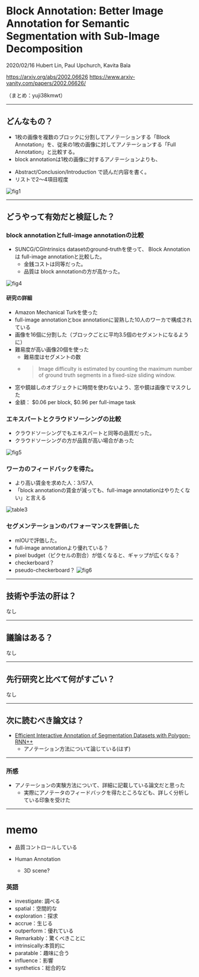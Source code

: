 Block Annotation: Better Image Annotation for Semantic Segmentation with Sub-Image Decomposition
===

2020/02/16 Hubert Lin, Paul Upchurch, Kavita Bala

https://arxiv.org/abs/2002.06626
https://www.arxiv-vanity.com/papers/2002.06626/

（まとめ：yuji38kmwt）

---

## どんなもの？
* 1枚の画像を複数のブロックに分割してアノテーションする「Block Annotation」を、従来の1枚の画像に対してアノテーションする「Full Annotation」と比較する。
* block annotationは1枚の画像に対するアノテーションよりも、
+ Abstract/Conclusion/Introduction で読んだ内容を書く。
+ リストで2～4項目程度

![fig1](yuji38kwmt/fig1.png)

---

## どうやって有効だと検証した？

### block annotationとfull-image annotationの比較
* SUNCG/CGIntrinsics datasetのground-truthを使って、 Block Annotationは full-image annotationと比較した。
    * 金銭コストは同等だった。
    * 品質は block annotationの方が高かった。

![fig4](yuji38kwmt/fig4.png)


#### 研究の詳細
* Amazon Mechanical Turkを使った
* full-image annotationとbox annotationに習熟した10人のワーカで構成されている
* 画像を16個に分割した（ブロックごとに平均3.5個のセグメントになるように）
* 難易度が高い画像20個を使った
    * 難易度はセグメントの数
    * >Image difficulty is estimated by counting the maximum number of ground truth segments in a fixed-size sliding window.
* 窓や鏡越しのオブジェクトに時間を使わないよう、窓や鏡は画像でマスクした
* 金額： $0.06 per block, $0.96 per full-image task

### エキスパートとクラウドソーシングの比較
* クラウドソーシングでもエキスパートと同等の品質だった。
* クラウドソーシングの方が品質が高い場合があった

![fig5](yuji38kwmt/fig5.png) 

### ワーカのフィードバックを得た。
* より高い賃金を求めた人：3/57人
* 「block annotationの賃金が減っても、full-image annotationはやりたくない」と言える

![table3](yuji38kwmt/table3.png)


### セグメンテーションのパフォーマンスを評価した
* mIOUで評価した。
* full-image annotationより優れている？
* pixel budget（ピクセルの割合）が低くなると、ギャップが広くなる？
* checkerboard？
* pseudo-checkerboard？
![fig6](yuji38kwmt/fig6.png)


---

## 技術や手法の肝は？
なし

---

## 議論はある？
なし

---

## 先行研究と比べて何がすごい？
なし

---

## 次に読むべき論文は？

* [Efficient Interactive Annotation of Segmentation Datasets with Polygon-RNN++](https://arxiv.org/abs/1803.09693)
    * アノテーション方法について論じている(はず)

---
### 所感
* アノテーションの実験方法について、詳細に記載している論文だと思った
    * 実際にアノテータのフィードバックを得たところなども、詳しく分析している印象を受けた

----------------------
# memo
* 品質コントロールしている


* Human Annotation
    * 3D scene?


### 英語
* investigate: 調べる
* spatial：空間的な
* exploration：探求
* accrue：生じる
* outperform：優れている
* Remarkably：驚くべきことに
* intrinsically:本質的に
* paratable：趣味に合う
* influence：影響
* synthetics：総合的な


